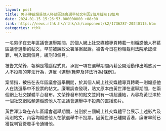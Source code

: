 ```yaml
---
layout: post
title: 男子轉載煽惑他人杯葛區議會選舉帖文判囚2個月緩刑18個月
date: 2024-01-15 15:26:53.000000000 +08:00
link: https://news.rthk.hk/rthk/ch/component/k2/1736287-20240115.htm
categories: rthk
---
```


一名男子在去年區議會選舉期間，於個人網上社交媒體專頁轉載一則煽惑他人杯葛區議會選舉的帖文，早前被廉政公署落案起訴。被告今日在粉嶺裁判法院承認控罪，判入獄兩個月，緩刑18個月。

被告文榮鋒，報稱是電腦程式員，承認一項在選舉期間內藉公開活動作出煽惑另一人不投票的非法行為，違反《選舉(舞弊及非法行為)條例》。

案情指，被告在去年區議會選舉期間，於其個人網上社交媒體專頁轉載一則煽惑他人在該選舉中不投票的帖文。廉署調查發現，貼文原本由黃世澤在選舉期間，在兩個網上社交媒體平台發布。文榮鋒發布的貼文並附有一項超連結，內容為黃世澤於一個社交網站頻道煽惑他人在區議會選舉中不投票的直播影片。

黃世澤涉嫌在去年區議會選舉期間，分別於三個網上社交媒體平台展示上述影片及兩則帖文，內容均煽惑他人在該選舉中不投票。因黃世澤已離開香港，廉署早前已獲裁判官簽發手令通緝他。
